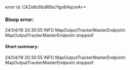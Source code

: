 error id: CKZe8c6bdR9xcYgo64qcmA==
### Bloop error:

24/04/19 20:30:55 INFO MapOutputTrackerMasterEndpoint: MapOutputTrackerMasterEndpoint stopped!
#### Short summary: 

24/04/19 20:30:55 INFO MapOutputTrackerMasterEndpoint: MapOutputTrackerMasterEndpoint stopped!